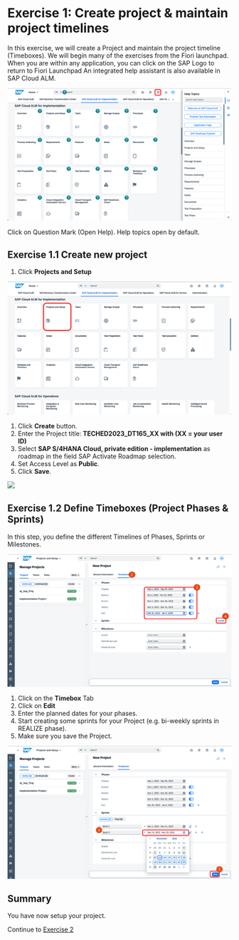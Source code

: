 # Exercise 1: Create project & maintain project timelines
In this exercise, we will create a Project and maintain the project timeline (Timeboxes).
We will begin many of the exercises from the Fiori launchpad. When you are within any application, you can click on the SAP Logo to return to Fiori Launchpad
An integrated help assistant is also available in SAP Cloud ALM. 

![](ex1_1.png)


Click on Question Mark (Open Help). Help topics open by default.

## Exercise 1.1 Create new project

1. Click **Projects and Setup**

![](02.png)


1. Click **Create** button.
2. Enter the Project title: **TECHED2023_DT165_XX with (XX = your user ID)**
3. Select **SAP S/4HANA Cloud, private edition - implementation** as roadmap in the field SAP Activate Roadmap selection.
4. Set Access Level as **Public**.
5. Click **Save**.

![](03_01.png)

## Exercise 1.2 Define Timeboxes (Project Phases & Sprints)

In this step, you define the different Timelines of Phases, Sprints or Milestones.

![](03.png)

1. Click on the **Timebox** Tab
2. Click on **Edit**
3. Enter the planned dates for your phases.
4. Start creating some sprints for your Project (e.g. bi-weekly sprints in REALIZE phase).
5. Make sure you save the Project.

![](04.png)

## Summary

You have now setup your project.

Continue to [Exercise 2](../EX2/EXCERCISE_2.md)

